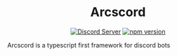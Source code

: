 <div align="center">

# Arcscord
[![Discord Server](https://img.shields.io/discord/1012097557532528791?color=blue&label=Discord&logo=discord&style=shield)](https://discord.gg/4geBanVWGR)
[![npm version](https://img.shields.io/npm/v/arcscord?color=green&label=npm&logo=npm)](https://www.npmjs.com/package/@arcscord/arcscord)

</div>

Arcscord is a typescript first framework for discord bots